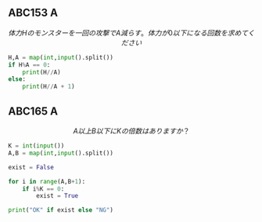 ## ABC153 A  
$$
体力Hのモンスターを一回の攻撃でA減らす。体力が0以下になる回数を求めてください
$$
```python
H,A = map(int,input().split())
if H%A == 0:
    print(H//A)
else:
    print(H//A + 1)
```

## ABC165 A
$$
A以上B以下にKの倍数はありますか？
$$

```python
K = int(input())
A,B = map(int,input().split())

exist = False

for i in range(A,B+1):
    if i%K == 0:
        exist = True

print("OK" if exist else "NG")
```